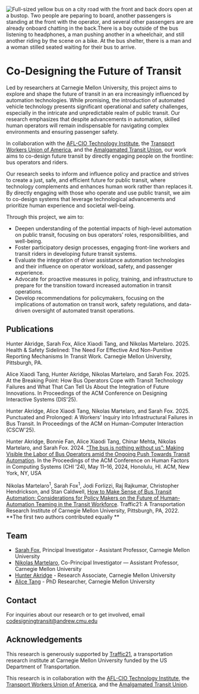 ![Full-sized yellow bus on a city road with the front and back doors open at a bustop. Two people are peparing to board, another passengers is standing at the front with the operator, and several other passengers are are already onboard chatting in the back.There is a  boy outside of the bus listening to headphones, a man pushing another in a wheelchair, and still another riding by the scene on a bike. At the bus shelter, there is a man and a woman stilled seated waiting for their bus to arrive.](http://codesigningtransit.com/img/bus-web.png)

# Co-Designing the Future of Transit

Led by researchers at Carnegie Mellon University, this project aims to explore and shape the future of transit in an era increasingly influenced by automation technologies. While promising, the introduction of automated vehicle technology presents significant operational and safety challenges, especially in the intricate and unpredictable realm of public transit. Our research emphasizes that despite advancements in automation, skilled human operators will remain indispensable for navigating complex environments and ensuring passenger safety.

In collaboration with the [AFL-CIO Technology Institute](https://aflciotechinstitute.org), the [Transport Workers Union of America](https://www.twu.org), and the [Amalgamated Transit Union](https://www.atu.org), our work aims to co-design future transit by directly engaging people on the frontline: bus operators and riders.

Our research seeks to inform and influence policy and practice and strives to create a just, safe, and efficient future for public transit, where technology complements and enhances human work rather than replaces it. By directly engaging with those who operate and use public transit, we aim to co-design systems that leverage technological advancements and prioritize human experience and societal well-being.

Through this project, we aim to:

- Deepen understanding of the potential impacts of high-level automation on public transit, focusing on bus operators’ roles, responsibilities, and well-being.
- Foster participatory design processes, engaging front-line workers and transit riders in developing future transit systems.
- Evaluate the integration of driver assistance automation technologies and their influence on operator workload, safety, and passenger experience.
- Advocate for proactive measures in policy, training, and infrastructure to prepare for the transition toward increased automation in transit operations.
- Develop recommendations for policymakers, focusing on the implications of automation on transit work, safety regulations, and data-driven oversight of automated transit operations.

## Publications

Hunter Akridge, Sarah Fox, Alice Xiaodi Tang, and Nikolas Martelaro. 2025. Health & Safety Sidelined: The Need For Effective And Non-Punitive
Reporting Mechanisms In Transit Work. Carnegie Mellon University, Pittsburgh, PA.

Alice Xiaodi Tang, Hunter Akridge, Nikolas Martelaro, and Sarah Fox. 2025. At the Breaking Point: How Bus Operators Cope with Transit Technology Failures and What That Can Tell Us About the Integration of Future Innovations. In Proceedings of the ACM Conference on Designing Interactive Systems (DIS'25).

Hunter Akridge, Alice Xiaodi Tang, Nikolas Martelaro, and Sarah Fox. 2025. Punctuated and Prolonged: A Workers' Inquiry into Infrastructural Failures in Bus Transit. In Proceedings of the ACM on Human-Computer Interaction (CSCW'25).

Hunter Akridge, Bonnie Fan, Alice Xiaodi Tang, Chinar Mehta, Nikolas Martelaro, and Sarah Fox. 2024. [“The bus is nothing without us”: Making Visible the Labor of Bus Operators amid the Ongoing Push Towards Transit Automation](https://techsolidaritylab.com/assets/pdfs/Akridge%20et%20al.%20-%20The%20Bus%20is%20Nothing%20Without%20Us%20-%20CHI%202024.pdf). In the Proceedings of the ACM Conference on Human Factors in Computing Systems (CHI ’24), May 11–16, 2024, Honolulu, HI. ACM, New York, NY, USA

Nikolas Martelaro<sup>1</sup>, Sarah Fox<sup>1</sup>, Jodi Forlizzi, Raj Rajkumar, Christopher Hendrickson, and Stan Caldwell, [How to Make Sense of Bus Transit Automation: Considerations for Policy Makers on the Future of Human-Automation Teaming in the Transit Workforce](https://www.cmu.edu/traffic21/research-and-policy-papers/traffic21-policy-brief-22.1---apr-14-002.pdf). Traffic21: A Transportation Research Institute of Carnegie Mellon University, Pittsburgh, PA, 2022.
**The first two authors contributed equally
**
## Team
- [Sarah Fox](https://www.sarahfox.info), Principal Investigator - Assistant Professor, Carnegie Mellon University 
- [Nikolas Martelaro](http://nikmartelaro.com), Co-Principal Investigator — Assistant Professor, Carnegie Mellon University 
- [Hunter Akridge](https://hcii.cmu.edu/people/hunter-akridge) - Research Associate, Carnegie Mellon University
- [Alice Tang](http://atangerine.com/) - PhD Researcher, Carnegie Mellon University

## Contact
For inquiries about our research or to get involved, email [codesigningtransit@andrew.cmu.edu](mailto:codesigningtransit@andrew.cmu.edu)

## Acknowledgements
This research is generously supported by [Traffic21](https://www.cmu.edu/traffic21/), a transportation research institute at Carnegie Mellon University funded by the US Department of Transportation. 

This research is in collaboration with the [AFL-CIO Technology Institute](https://aflciotechinstitute.org), the [Transport Workers Union of America](https://www.twu.org), and the [Amalgamated Transit Union](https://www.atu.org).

